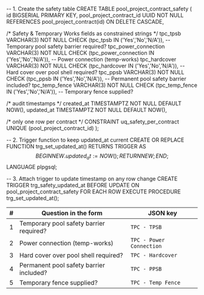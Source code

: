 -- 1. Create the safety table
CREATE TABLE pool_project_contract_safety (
  id                       BIGSERIAL PRIMARY KEY,
  pool_project_contract_id UUID NOT NULL
    REFERENCES pool_project_contract(id)
      ON DELETE CASCADE,

  /* Safety & Temporary Works fields as constrained strings */
  tpc_tpsb           VARCHAR(3) NOT NULL CHECK (tpc_tpsb   IN ('Yes','No','N/A')),  -- Temporary pool safety barrier required?
  tpc_power_connection VARCHAR(3) NOT NULL CHECK (tpc_power_connection IN ('Yes','No','N/A')),  -- Power connection (temp-works)
  tpc_hardcover      VARCHAR(3) NOT NULL CHECK (tpc_hardcover IN ('Yes','No','N/A')),  -- Hard cover over pool shell required?
  tpc_ppsb           VARCHAR(3) NOT NULL CHECK (tpc_ppsb   IN ('Yes','No','N/A')),  -- Permanent pool safety barrier included?
  tpc_temp_fence     VARCHAR(3) NOT NULL CHECK (tpc_temp_fence IN ('Yes','No','N/A')),  -- Temporary fence supplied?

  /* audit timestamps */
  created_at         TIMESTAMPTZ NOT NULL DEFAULT NOW(),
  updated_at         TIMESTAMPTZ NOT NULL DEFAULT NOW(),

  /* only one row per contract */
  CONSTRAINT uq_safety_per_contract UNIQUE (pool_project_contract_id)
);

-- 2. Trigger function to keep updated_at current
CREATE OR REPLACE FUNCTION trg_set_updated_at()
RETURNS TRIGGER AS $$
BEGIN
  NEW.updated_at := NOW();
  RETURN NEW;
END;
$$ LANGUAGE plpgsql;

-- 3. Attach trigger to update timestamp on any row change
CREATE TRIGGER trg_safety_updated_at
BEFORE UPDATE ON pool_project_contract_safety
FOR EACH ROW
EXECUTE PROCEDURE trg_set_updated_at();


| # | Question in the form                    | JSON key                 |
| - | --------------------------------------- | ------------------------ |
| 1 | Temporary pool safety barrier required? | `TPC - TPSB`             |
| 2 | Power connection (temp-works)           | `TPC - Power Connection` |
| 3 | Hard cover over pool shell required?    | `TPC - Hardcover`        |
| 4 | Permanent pool safety barrier included? | `TPC - PPSB`             |
| 5 | Temporary fence supplied?               | `TPC - Temp Fence`       |
